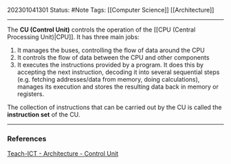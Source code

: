 202301041301
Status: #Note
Tags: [[Computer Science]] [[Architecture]]

___

The **CU (Control Unit)** controls the operation of the [[CPU (Central Processing Unit)|CPU]]. It has three main jobs:
1. It manages the buses, controlling the flow of data around the CPU
2. It controls the flow of data between the CPU and other components
3. It executes the instructions provided by a program. It does this by accepting the next instruction, decoding it into several sequential steps (e.g. fetching addresses/data from memory, doing calculations), manages its execution and stores the resulting data back in memory or registers.

The collection of instructions that can be carried out by the CU is called the **instruction set** of the CU.

___
### References

[Teach-ICT - Architecture - Control Unit](https://teach-ict.com/2016/A_Level_Computing/OCR_H446/1_1_characteristics_components/111_architecture/parts_of_cpu/miniweb/pg3.php)

